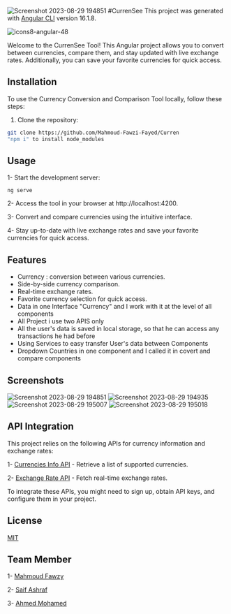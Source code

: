 ![Screenshot 2023-08-29 194851](https://github.com/Mahmoud-Fawzi-Fayed/Curren/assets/100167897/29237e7c-1711-4369-bd2b-1448a6b16aa1) #CurrenSee
This project was generated with [Angular CLI](https://github.com/angular/angular-cli) version 16.1.8.


![icons8-angular-48](https://github.com/Mahmoud-Fawzi-Fayed/Curren/assets/100167897/a5c0de21-6252-44cb-a00e-c32b25a6ffdd)


Welcome to the CurrenSee Tool! This Angular project allows you to convert between currencies, compare them, and stay updated with live exchange rates. Additionally, you can save your favorite currencies for quick access.

## Installation
To use the Currency Conversion and Comparison Tool locally, follow these steps:

1. Clone the repository:
```bash
git clone https://github.com/Mahmoud-Fawzi-Fayed/Curren
"npm i" to install node_modules
```

## Usage
1- Start the development server:
```angular
ng serve
```
2- Access the tool in your browser at http://localhost:4200.

3- Convert and compare currencies using the intuitive interface.

4- Stay up-to-date with live exchange rates and save your favorite currencies for quick access.

## Features
- Currency : conversion between various currencies.
- Side-by-side currency comparison.
- Real-time exchange rates.
- Favorite currency selection for quick access.
- Data in one Interface "Currency" and I work with it at the level of all components
- All Project i use two APIS only
- All the user's data is saved in local storage, so that he can access any transactions he had before
- Using Services to easy transfer User's data between Components
- Dropdown Countries in one component and I called it in covert and compare components

## Screenshots
![Screenshot 2023-08-29 194851](https://github.com/Mahmoud-Fawzi-Fayed/Curren/assets/100167897/f3d81765-61b8-405d-a868-dbd6c5783a6b)
![Screenshot 2023-08-29 194935](https://github.com/Mahmoud-Fawzi-Fayed/Curren/assets/100167897/1946e468-4dce-490d-b53d-6b5a43de3772)
![Screenshot 2023-08-29 195007](https://github.com/Mahmoud-Fawzi-Fayed/Curren/assets/100167897/195600f5-c7e8-4ac5-bfe9-c544bc981084)
![Screenshot 2023-08-29 195018](https://github.com/Mahmoud-Fawzi-Fayed/Curren/assets/100167897/a28af1d1-719b-45d8-8789-c34d91fc75dd)






## API Integration
This project relies on the following APIs for currency information and exchange rates:



1- [Currencies Info API](https://bmgraduationproject-production.up.railway.app/api/v1/currencies-info/currencies) - Retrieve a list of supported currencies.

2- [Exchange Rate API](https://bmgraduationproject-production.up.railway.app/api/v1/exchange-rate/currency-exchangeRate/USD) - Fetch real-time exchange rates.

To integrate these APIs, you might need to sign up, obtain API keys, and configure them in your project.

## License

[MIT](https://choosealicense.com/licenses/mit/)

## Team Member
1- [Mahmoud Fawzy](https://github.com/Mahmoud-Fawzi-Fayed)

2- [Saif Ashraf](https://github.com/SaifAshraf22)

3- [Ahmed Mohamed](https://github.com/aboameen230)
